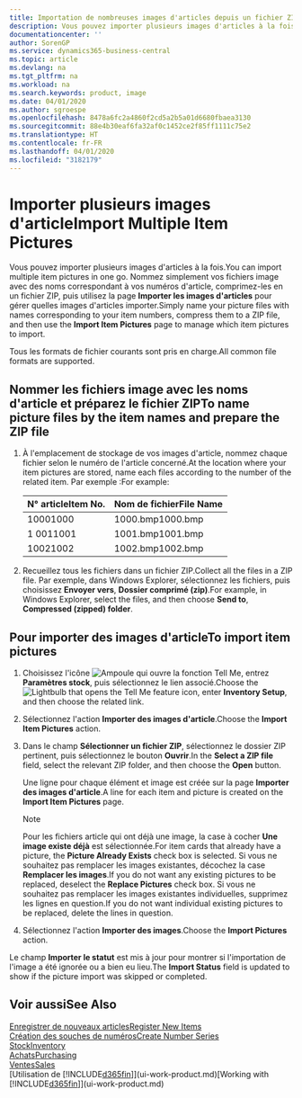 ```yaml
---
title: Importation de nombreuses images d'articles depuis un fichier ZIP| Microsoft Docs
description: Vous pouvez importer plusieurs images d'articles à la fois. Nommez simplement vos fichiers image avec des noms correspondant à vos numéros d'article, comprimez-les en un fichier zip, puis utilisez la page Importer les images d'articles pour gérer quelles images d'articles importer.
documentationcenter: ''
author: SorenGP
ms.service: dynamics365-business-central
ms.topic: article
ms.devlang: na
ms.tgt_pltfrm: na
ms.workload: na
ms.search.keywords: product, image
ms.date: 04/01/2020
ms.author: sgroespe
ms.openlocfilehash: 8478a6fc2a4860f2cd5a2b5a01d6680fbaea3130
ms.sourcegitcommit: 88e4b30eaf6fa32af0c1452ce2f85ff1111c75e2
ms.translationtype: HT
ms.contentlocale: fr-FR
ms.lasthandoff: 04/01/2020
ms.locfileid: "3182179"
---
```

# <a name="import-multiple-item-pictures"></a><span data-ttu-id="a9692-104">Importer plusieurs images d'article</span><span class="sxs-lookup"><span data-stu-id="a9692-104">Import Multiple Item Pictures</span></span>
<span data-ttu-id="a9692-105">Vous pouvez importer plusieurs images d'articles à la fois.</span><span class="sxs-lookup"><span data-stu-id="a9692-105">You can import multiple item pictures in one go.</span></span> <span data-ttu-id="a9692-106">Nommez simplement vos fichiers image avec des noms correspondant à vos numéros d'article, comprimez-les en un fichier ZIP, puis utilisez la page **Importer les images d'articles** pour gérer quelles images d'articles importer.</span><span class="sxs-lookup"><span data-stu-id="a9692-106">Simply name your picture files with names corresponding to your item numbers, compress them to a ZIP file, and then use the **Import Item Pictures** page to manage which item pictures to import.</span></span>

<span data-ttu-id="a9692-107">Tous les formats de fichier courants sont pris en charge.</span><span class="sxs-lookup"><span data-stu-id="a9692-107">All common file formats are supported.</span></span>

## <a name="to-name-picture-files-by-the-item-names-and-prepare-the-zip-file"></a><span data-ttu-id="a9692-108">Nommer les fichiers image avec les noms d'article et préparez le fichier ZIP</span><span class="sxs-lookup"><span data-stu-id="a9692-108">To name picture files by the item names and prepare the ZIP file</span></span>
1. <span data-ttu-id="a9692-109">À l'emplacement de stockage de vos images d'article, nommez chaque fichier selon le numéro de l'article concerné.</span><span class="sxs-lookup"><span data-stu-id="a9692-109">At the location where your item pictures are stored, name each files according to the number of the related item.</span></span> <span data-ttu-id="a9692-110">Par exemple :</span><span class="sxs-lookup"><span data-stu-id="a9692-110">For example:</span></span>

    |<span data-ttu-id="a9692-111">N° article</span><span class="sxs-lookup"><span data-stu-id="a9692-111">Item No.</span></span>|<span data-ttu-id="a9692-112">Nom de fichier</span><span class="sxs-lookup"><span data-stu-id="a9692-112">File Name</span></span>|
    |-|-|
    |<span data-ttu-id="a9692-113">1000</span><span class="sxs-lookup"><span data-stu-id="a9692-113">1000</span></span>|<span data-ttu-id="a9692-114">1000.bmp</span><span class="sxs-lookup"><span data-stu-id="a9692-114">1000.bmp</span></span>|
    |<span data-ttu-id="a9692-115">1 001</span><span class="sxs-lookup"><span data-stu-id="a9692-115">1001</span></span>|<span data-ttu-id="a9692-116">1001.bmp</span><span class="sxs-lookup"><span data-stu-id="a9692-116">1001.bmp</span></span>|
    |<span data-ttu-id="a9692-117">1002</span><span class="sxs-lookup"><span data-stu-id="a9692-117">1002</span></span>|<span data-ttu-id="a9692-118">1002.bmp</span><span class="sxs-lookup"><span data-stu-id="a9692-118">1002.bmp</span></span>|

2. <span data-ttu-id="a9692-119">Recueillez tous les fichiers dans un fichier ZIP.</span><span class="sxs-lookup"><span data-stu-id="a9692-119">Collect all the files in a ZIP file.</span></span> <span data-ttu-id="a9692-120">Par exemple, dans Windows Explorer, sélectionnez les fichiers, puis choisissez **Envoyer vers**, **Dossier comprimé (zip)**.</span><span class="sxs-lookup"><span data-stu-id="a9692-120">For example, in Windows Explorer, select the files, and then choose **Send to**, **Compressed (zipped) folder**.</span></span>     

## <a name="to-import-item-pictures"></a><span data-ttu-id="a9692-121">Pour importer des images d'article</span><span class="sxs-lookup"><span data-stu-id="a9692-121">To import item pictures</span></span>
1. <span data-ttu-id="a9692-122">Choisissez l'icône ![Ampoule qui ouvre la fonction Tell Me](media/ui-search/search_small.png "Dites-moi ce que vous voulez faire"), entrez **Paramètres stock**, puis sélectionnez le lien associé.</span><span class="sxs-lookup"><span data-stu-id="a9692-122">Choose the ![Lightbulb that opens the Tell Me feature](media/ui-search/search_small.png "Tell me what you want to do") icon, enter **Inventory Setup**, and then choose the related link.</span></span>
2. <span data-ttu-id="a9692-123">Sélectionnez l'action **Importer des images d'article**.</span><span class="sxs-lookup"><span data-stu-id="a9692-123">Choose the **Import Item Pictures** action.</span></span>
3. <span data-ttu-id="a9692-124">Dans le champ **Sélectionner un fichier ZIP**, sélectionnez le dossier ZIP pertinent, puis sélectionnez le bouton **Ouvrir**.</span><span class="sxs-lookup"><span data-stu-id="a9692-124">In the **Select a ZIP file** field, select the relevant ZIP folder, and then choose the **Open** button.</span></span>

    <span data-ttu-id="a9692-125">Une ligne pour chaque élément et image est créée sur la page **Importer des images d'article**.</span><span class="sxs-lookup"><span data-stu-id="a9692-125">A line for each item and picture is created on the **Import Item Pictures** page.</span></span>

    > [!NOTE]
    > <span data-ttu-id="a9692-126">Pour les fichiers article qui ont déjà une image, la case à cocher **Une image existe déjà** est sélectionnée.</span><span class="sxs-lookup"><span data-stu-id="a9692-126">For item cards that already have a picture, the **Picture Already Exists** check box is selected.</span></span> <span data-ttu-id="a9692-127">Si vous ne souhaitez pas remplacer les images existantes, décochez la case **Remplacer les images**.</span><span class="sxs-lookup"><span data-stu-id="a9692-127">If you do not want any existing pictures to be replaced, deselect the **Replace Pictures** check box.</span></span> <span data-ttu-id="a9692-128">Si vous ne souhaitez pas remplacer les images existantes individuelles, supprimez les lignes en question.</span><span class="sxs-lookup"><span data-stu-id="a9692-128">If you do not want individual existing pictures to be replaced, delete the lines in question.</span></span>

3. <span data-ttu-id="a9692-129">Sélectionnez l'action **Importer des images**.</span><span class="sxs-lookup"><span data-stu-id="a9692-129">Choose the **Import Pictures** action.</span></span>

<span data-ttu-id="a9692-130">Le champ **Importer le statut** est mis à jour pour montrer si l'importation de l'image a été ignorée ou a bien eu lieu.</span><span class="sxs-lookup"><span data-stu-id="a9692-130">The **Import Status** field is updated to show if the picture import was skipped or completed.</span></span>       

## <a name="see-also"></a><span data-ttu-id="a9692-131">Voir aussi</span><span class="sxs-lookup"><span data-stu-id="a9692-131">See Also</span></span>
[<span data-ttu-id="a9692-132">Enregistrer de nouveaux articles</span><span class="sxs-lookup"><span data-stu-id="a9692-132">Register New Items</span></span>](inventory-how-register-new-items.md)  
[<span data-ttu-id="a9692-133">Création des souches de numéros</span><span class="sxs-lookup"><span data-stu-id="a9692-133">Create Number Series</span></span>](ui-create-number-series.md)  
[<span data-ttu-id="a9692-134">Stock</span><span class="sxs-lookup"><span data-stu-id="a9692-134">Inventory</span></span>](inventory-manage-inventory.md)  
[<span data-ttu-id="a9692-135">Achats</span><span class="sxs-lookup"><span data-stu-id="a9692-135">Purchasing</span></span>](purchasing-manage-purchasing.md)  
[<span data-ttu-id="a9692-136">Ventes</span><span class="sxs-lookup"><span data-stu-id="a9692-136">Sales</span></span>](sales-manage-sales.md)  
<span data-ttu-id="a9692-137">[Utilisation de [!INCLUDE[d365fin](includes/d365fin_md.md)]](ui-work-product.md)</span><span class="sxs-lookup"><span data-stu-id="a9692-137">[Working with [!INCLUDE[d365fin](includes/d365fin_md.md)]](ui-work-product.md)</span></span>
